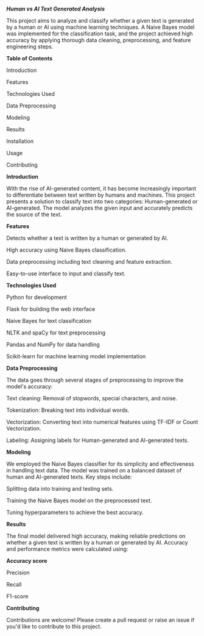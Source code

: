 ***Human vs AI Text Generated Analysis***

This project aims to analyze and classify whether a given text is generated by a human or AI using machine learning techniques. A Naive Bayes model was implemented for the classification task, and the project achieved high accuracy by applying thorough data cleaning, preprocessing, and feature engineering steps.

**Table of Contents**

Introduction

Features

Technologies Used

Data Preprocessing

Modeling

Results

Installation

Usage

Contributing

**Introduction**

With the rise of AI-generated content, it has become increasingly important to differentiate between text written by humans and machines. This project presents a solution to classify text into two categories: Human-generated or AI-generated. The model analyzes the given input and accurately predicts the source of the text.

**Features**

Detects whether a text is written by a human or generated by AI.

High accuracy using Naive Bayes classification.

Data preprocessing including text cleaning and feature extraction.

Easy-to-use interface to input and classify text.

**Technologies Used**

Python for development

Flask for building the web interface

Naive Bayes for text classification

NLTK and spaCy for text preprocessing

Pandas and NumPy for data handling

Scikit-learn for machine learning model implementation

**Data Preprocessing**

The data goes through several stages of preprocessing to improve the model's accuracy:

Text cleaning: Removal of stopwords, special characters, and noise.

Tokenization: Breaking text into individual words.

Vectorization: Converting text into numerical features using TF-IDF or Count Vectorization.

Labeling: Assigning labels for Human-generated and AI-generated texts.

**Modeling**

We employed the Naive Bayes classifier for its simplicity and effectiveness in handling text data. The model was trained on a balanced dataset of human and AI-generated texts. Key steps include:

Splitting data into training and testing sets.

Training the Naive Bayes model on the preprocessed text.

Tuning hyperparameters to achieve the best accuracy.

**Results**

The final model delivered high accuracy, making reliable predictions on whether a given text is written by a human or generated by AI. Accuracy and performance metrics were calculated using:

**Accuracy score**

Precision

Recall

F1-score

**Contributing**

Contributions are welcome! Please create a pull request or raise an issue if you'd like to contribute to this project.
